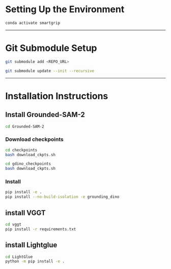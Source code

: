 # Setting Up the Environment

```bash
conda activate smartgrip
```

---

# Git Submodule Setup


```bash
git submodule add <REPO_URL>

git submodule update --init --recursive
```
---

# Installation Instructions

## Install Grounded-SAM-2

```bash
cd Grounded-SAM-2
```

### Download checkpoints

```bash
cd checkpoints
bash download_ckpts.sh

cd gdino_checkpoints
bash download_ckpts.sh
```

### Install

```bash
pip install -e .
pip install --no-build-isolation -e grounding_dino
```
## install VGGT

```bash
cd vggt
pip install -r requirements.txt
```
## install Lightglue
```bash
cd LightGlue
python -m pip install -e .
```